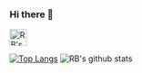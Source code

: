 ### Hi there 👋
<a href="https://dev.to/qeifar">
  <img src="https://d2fltix0v2e0sb.cloudfront.net/dev-badge.svg" alt="RB's DEV Profile" height="30" width="30">
</a>
<a href="https://dev.to/qeifar">
  <i class="fab fa-dev" title="qeifar's DEV Profile"></i>
</a>

[![Top Langs](https://github-readme-stats.vercel.app/api/top-langs/?username=qeifar)](https://github.com/qeifar/github-readme-stats)
![RB's github stats](https://github-readme-stats.vercel.app/api?username=qeifar)
<!--
**qeifar/qeifar** is a ✨ _special_ ✨ repository because its `README.md` (this file) appears on your GitHub profile.

Here are some ideas to get you started:

- 🔭 I’m currently working on ...
- 🌱 I’m currently learning ...
- 👯 I’m looking to collaborate on ...
- 🤔 I’m looking for help with ...
- 💬 Ask me about ...
- 📫 How to reach me: ...
- 😄 Pronouns: ...
- ⚡ Fun fact: ...
-->
